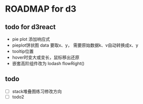 # ROADMAP for d3

## todo for d3react

- pie plot 添加响应式
- pieplot饼状图 data 要取x、y， 需要原始数据k、v自动转换成x、y
- tooltip位置
- hover时变大或变长，鼠标移出还原
- 嵌套高阶组件改为 lodash flowRight()

## todo

- [ ] stack堆叠图练习修改方向 
- [ ] todo2
